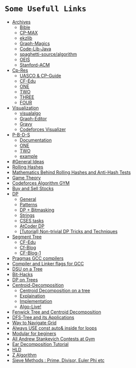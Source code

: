 # ``` Some Usefull Links ```
- [Archives]()
    - [Bible](https://github.com/sarafanshul/Bible)
    - [CP-MAX](https://cp-algorithms.com/)
    - [ekzlib](https://www.algorithm-archive.org/)
    - [Graph-Magics](http://www.graph-magics.com/algorithms.php)	
    - [Code-Lib-Java](http://code-library.herokuapp.com/)
    - [spaghetti-source/algorithm](https://github.com/spaghetti-source/algorithm)
    - [OEIS](https://oeis.org/)
    - [Stanford-ACM](https://github.com/jaehyunp/stanfordacm)
- [Cp-Res]()
    - [UASCO & CP-Guide](https://usaco.guide/)
    - [CF-Edu]()
    - [ONE](https://codeforces.com/blog/entry/57282)
    - [TWO](https://codeforces.com/blog/entry/13529?f0a28=1)
    - [THREE](https://codeforces.com/blog/entry/82283)
    - [FOUR](https://csacademy.com/lessons/)
- [Visualization]()
    - [visualalgo](https://visualgo.net/en)
    - [Graph-Editor](https://csacademy.com/app/graph_editor/)
    - [Gravy](https://gravy.thud.dev/#)
    - [Codeforces Visualizer](https://cfviz.netlify.app/)
- [P-B-D-S]()
    - [Documentation](https://gcc.gnu.org/onlinedocs/libstdc++/manual/policy_data_structures_design.html)
    - [ONE](https://codeforces.com/blog/entry/11080)
    - [TWO](https://codeforces.com/blog/entry/13279)
    - [example](https://opensource.apple.com/source/llvmgcc42/llvmgcc42-2336.9/libstdc++-v3/testsuite/ext/pb_ds/example/)
- [#General Ideas](https://codeforces.com/blog/entry/48417)
- [Rolling Hashes](https://codeforces.com/blog/entry/60445)
- [Mathematics Behind Rolling Hashes and Anti-Hash Tests](https://codeforces.com/blog/entry/60442) 
- [Game Theory](https://codeforces.com/blog/entry/66040)
- [Codeforces Algorithm GYM](https://codeforces.com/blog/entry/16221?f0a28=1)
- [Buy and Sell Stocks](https://leetcode.com/problems/best-time-to-buy-and-sell-stock-with-transaction-fee/discuss/108870/most-consistent-ways-of-dealing-with-the-series-of-stock-problems)
- [DP]()
   - [General](https://codeforces.com/blog/entry/67679)
   - [Patterns](https://leetcode.com/discuss/general-discussion/662866/dp-for-beginners-problems-patterns-sample-solutions)
   - [DP + Bitmasking]( https://codeforces.com/blog/entry/81516)
   - [Strings](https://leetcode.com/discuss/general-discussion/651719/how-to-solve-dp-string-template-and-4-steps-to-be-followed)
   - [CSES tasks](https://codeforces.com/blog/entry/70018)
   - [AtCoder DP ](https://atcoder.jp/contests/dp/tasks)
   - [[Tutorial] Non-trivial DP Tricks and Techniques](https://codeforces.com/blog/entry/47764)
- [Segment Tree]()
    - [CF-Edu]()
    - [Cf-Blog](https://codeforces.com/blog/entry/18051)
    - [CF-Blog-1](https://codeforces.com/blog/entry/15890)
- [Pragmas GCC compilers](https://codeforces.com/blog/entry/66279?#comment-502778)
- [Compiler and Linker flags for GCC](https://developers.redhat.com/blog/2018/03/21/compiler-and-linker-flags-gcc/)
- [DSU on a Tree](https://codeforces.com/blog/entry/44351)
- [Bit-Hacks](https://graphics.stanford.edu/~seander/bithacks.html)
- [DP on Trees](https://codeforces.com/blog/entry/20935)
- [Centroid-Decomposition]()
    - [Centroid Decomposition on a tree](https://codeforces.com/blog/entry/73707)
    - [Explaination](https://www.youtube.com/watch?v=2izuGA8T8IE)
    - [Implementation](https://codeforces.com/blog/entry/58025)
    - [Algo-Live!](https://www.youtube.com/watch?v=3pk02p1-weU)
- [Fenwick Tree and Centroid Decomposition](https://codeforces.com/blog/entry/83201)
- [DFS-Tree and its Applications](https://codeforces.com/blog/entry/68138)
- [Way to Navigate Grid](https://codeforces.com/blog/entry/78827)
- [Always USE const auto& inside for loops](https://codeforces.com/blog/entry/77847)
- [Modular for beginers](https://codeforces.com/blog/entry/72527)
- [All Andrew Stankevich Contests at Gym](https://codeforces.com/blog/entry/7770)
- [Ear Decomposition Tutorial](https://codeforces.com/blog/entry/80932)
- [HLD](https://codeforces.com/blog/entry/81317)
- [Z Algorithm](https://codeforces.com/blog/entry/3107)
- [Sieve Methods : Prime, Divisor, Euler Phi etc](https://codeforces.com/blog/entry/8989)
